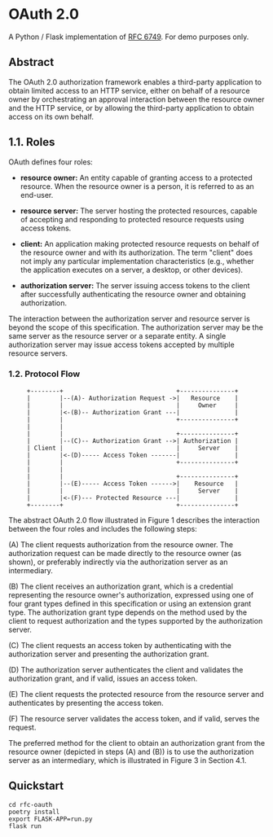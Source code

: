 # OAuth 2.0

A Python / Flask implementation of [RFC 6749](https://www.rfc-editor.org/rfc/rfc6749). For demo purposes only.

## Abstract

The OAuth 2.0 authorization framework enables a third-party
application to obtain limited access to an HTTP service, either on
behalf of a resource owner by orchestrating an approval interaction
between the resource owner and the HTTP service, or by allowing the
third-party application to obtain access on its own behalf.

## 1.1. Roles

OAuth defines four roles:

- **resource owner:** An entity capable of granting access to a protected resource.
  When the resource owner is a person, it is referred to as an
  end-user.

- **resource server:** The server hosting the protected resources, capable of accepting
  and responding to protected resource requests using access tokens.

- **client:** An application making protected resource requests on behalf of the
  resource owner and with its authorization. The term "client" does
  not imply any particular implementation characteristics (e.g.,
  whether the application executes on a server, a desktop, or other
  devices).

- **authorization server:** The server issuing access tokens to the client after successfully
  authenticating the resource owner and obtaining authorization.

The interaction between the authorization server and resource server
is beyond the scope of this specification. The authorization server
may be the same server as the resource server or a separate entity.
A single authorization server may issue access tokens accepted by
multiple resource servers.

### 1.2. Protocol Flow

```
     +--------+                               +---------------+
     |        |--(A)- Authorization Request ->|   Resource    |
     |        |                               |     Owner     |
     |        |<-(B)-- Authorization Grant ---|               |
     |        |                               +---------------+
     |        |
     |        |                               +---------------+
     |        |--(C)-- Authorization Grant -->| Authorization |
     | Client |                               |     Server    |
     |        |<-(D)----- Access Token -------|               |
     |        |                               +---------------+
     |        |
     |        |                               +---------------+
     |        |--(E)----- Access Token ------>|    Resource   |
     |        |                               |     Server    |
     |        |<-(F)--- Protected Resource ---|               |
     +--------+                               +---------------+
```

The abstract OAuth 2.0 flow illustrated in Figure 1 describes the
interaction between the four roles and includes the following steps:

(A)  The client requests authorization from the resource owner. The
authorization request can be made directly to the resource owner
(as shown), or preferably indirectly via the authorization
server as an intermediary.

(B)  The client receives an authorization grant, which is a
credential representing the resource owner's authorization,
expressed using one of four grant types defined in this
specification or using an extension grant type. The
authorization grant type depends on the method used by the
client to request authorization and the types supported by the
authorization server.

(C)  The client requests an access token by authenticating with the
authorization server and presenting the authorization grant.

(D)  The authorization server authenticates the client and validates
the authorization grant, and if valid, issues an access token.

(E)  The client requests the protected resource from the resource
server and authenticates by presenting the access token.

(F)  The resource server validates the access token, and if valid,
serves the request.

The preferred method for the client to obtain an authorization grant
from the resource owner (depicted in steps (A) and (B)) is to use the
authorization server as an intermediary, which is illustrated in
Figure 3 in Section 4.1.

## Quickstart

```shell
cd rfc-oauth
poetry install
export FLASK-APP=run.py
flask run
```